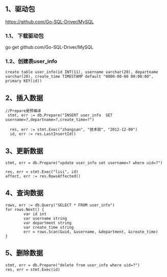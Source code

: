 ## 1、驱动包
 https://github.com/Go-SQL-Driver/MySQL
### 1.1、 下载驱动包
 go get github.com/Go-SQL-Driver/MySQL

### 1.2、创建表user_info
    create table user_info(id INT(11), username varchar(20), departname varchar(20), create_time TIMESTAMP default "0000-00-00 00:00:00", primary KEY(id))

## 2、插入数据
```
//Prepare是预编译
 stmt, err := db.Prepare("INSERT user_info  SET username=?,departname=?,create_time=?")

  res, err := stmt.Exec("zhangsan", "技术部", "2012-12-09")
  id, err := res.LastInsertId()
```
## 3、更新数据
```
stmt, err = db.Prepare("update user_info set username=? where uid=?")

res, err = stmt.Exec("lisi", id)
affect, err := res.RowsAffected()

```
## 4、查询数据
```
rows, err := db.Query("SELECT * FROM user_info")
for rows.Next() {
        var id int
        var username string
        var department string
        var create_time string
        err = rows.Scan(&uid, &username, &department, &create_time)
}

```
## 5、删除数据
```
stmt, err = db.Prepare("delete from user_info where uid=?")
res, err = stmt.Exec(id)

```

